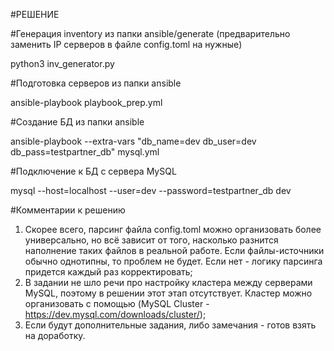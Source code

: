 ﻿#РЕШЕНИЕ

#Генерация inventory из папки ansible/generate (предварительно заменить IP серверов в файле config.toml на нужные)

python3 inv_generator.py

#Подготовка серверов из папки ansible

ansible-playbook playbook_prep.yml

#Создание БД из папки ansible

ansible-playbook --extra-vars "db_name=dev db_user=dev db_pass=testpartner_db" mysql.yml

#Подключение к БД с сервера MySQL

mysql --host=localhost --user=dev --password=testpartner_db dev

#Комментарии к решению
1) Скорее всего, парсинг файла config.toml можно организовать более универсально, но всё зависит от того, насколько разнится наполнение таких файлов в реальной работе. Если файлы-источники обычно однотипны, то проблем не будет. Если нет - логику парсинга придется каждый раз корректировать;
2) В задании не шло речи про настройку кластера между серверами MySQL, поэтому в решении этот этап отсутствует. Кластер можно организовать с помощью (MySQL Cluster - https://dev.mysql.com/downloads/cluster/);
3) Если будут дополнительные задания, либо замечания - готов взять на доработку.
